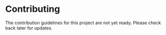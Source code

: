 # Contributing

The contribution guidelines for this project are not yet ready. Please check back later for updates.
